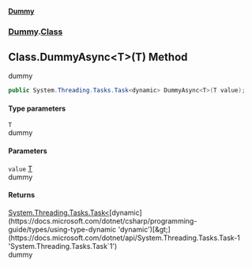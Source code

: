 #### [Dummy](./Home.md 'Home')
### [Dummy](./Dummy.md 'Dummy').[Class](./Dummy-Class.md 'Dummy.Class')
## Class.DummyAsync&lt;T&gt;(T) Method
dummy  
```csharp
public System.Threading.Tasks.Task<dynamic> DummyAsync<T>(T value);
```
#### Type parameters
<a name='Dummy-Class-DummyAsync-T-(T)-T'></a>
`T`  
dummy  
  
#### Parameters
<a name='Dummy-Class-DummyAsync-T-(T)-value'></a>
`value` [T](#Dummy-Class-DummyAsync-T-(T)-T 'Dummy.Class.DummyAsync&lt;T&gt;(T).T')  
dummy  
  
#### Returns
[System.Threading.Tasks.Task&lt;](https://docs.microsoft.com/dotnet/api/System.Threading.Tasks.Task-1 'System.Threading.Tasks.Task`1')[dynamic](https://docs.microsoft.com/dotnet/csharp/programming-guide/types/using-type-dynamic 'dynamic')[&gt;](https://docs.microsoft.com/dotnet/api/System.Threading.Tasks.Task-1 'System.Threading.Tasks.Task`1')  
dummy  
